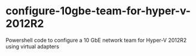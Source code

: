 # configure-10gbe-team-for-hyper-v-2012R2
Powershell code to configure a 10 GbE network team for Hyper-V 2012R2 using virtual adapters
